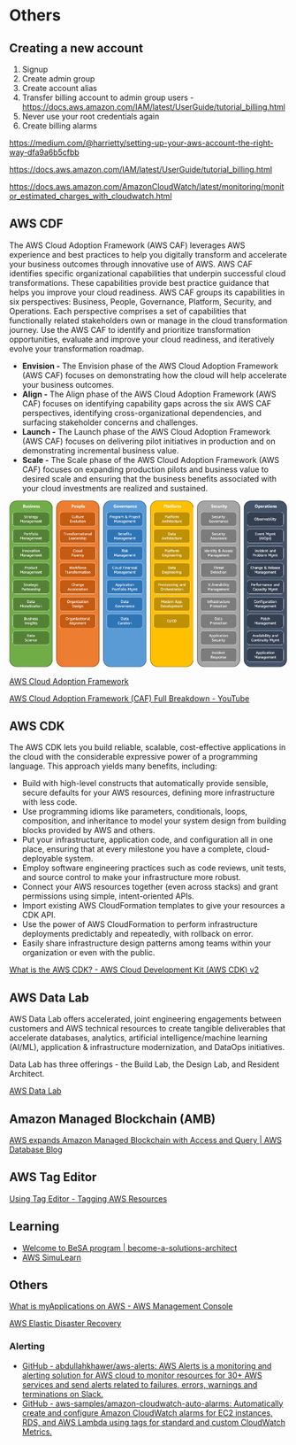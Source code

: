 # Others

## Creating a new account

1. Signup
2. Create admin group
3. Create account alias
4. Transfer billing account to admin group users - https://docs.aws.amazon.com/IAM/latest/UserGuide/tutorial_billing.html
5. Never use your root credentials again
6. Create billing alarms

https://medium.com/@harrietty/setting-up-your-aws-account-the-right-way-dfa9a6b5cfbb

https://docs.aws.amazon.com/IAM/latest/UserGuide/tutorial_billing.html

https://docs.aws.amazon.com/AmazonCloudWatch/latest/monitoring/monitor_estimated_charges_with_cloudwatch.html

## AWS CDF

The AWS Cloud Adoption Framework (AWS CAF) leverages AWS experience and best practices to help you digitally transform and accelerate your business outcomes through innovative use of AWS. AWS CAF identifies specific organizational capabilities that underpin successful cloud transformations. These capabilities provide best practice guidance that helps you improve your cloud readiness. AWS CAF groups its capabilities in six perspectives: Business, People, Governance, Platform, Security, and Operations. Each perspective comprises a set of capabilities that functionally related stakeholders own or manage in the cloud transformation journey. Use the AWS CAF to identify and prioritize transformation opportunities, evaluate and improve your cloud readiness, and iteratively evolve your transformation roadmap.

- **Envision -** The Envision phase of the AWS Cloud Adoption Framework (AWS CAF) focuses on demonstrating how the cloud will help accelerate your business outcomes.
- **Align -** The Align phase of the AWS Cloud Adoption Framework (AWS CAF) focuses on identifying capability gaps across the six AWS CAF perspectives, identifying cross-organizational dependencies, and surfacing stakeholder concerns and challenges.
- **Launch -** The Launch phase of the AWS Cloud Adoption Framework (AWS CAF) focuses on delivering pilot initiatives in production and on demonstrating incremental business value.
- **Scale -** The Scale phase of the AWS Cloud Adoption Framework (AWS CAF) focuses on expanding production pilots and business value to desired scale and ensuring that the business benefits associated with your cloud investments are realized and sustained.

![AWS CAF perspectives and foundational capabilities](../../media/Pasted%20image%2020250915000447.png)

[AWS Cloud Adoption Framework](https://aws.amazon.com/cloud-adoption-framework/)

[AWS Cloud Adoption Framework (CAF) Full Breakdown - YouTube](https://www.youtube.com/watch?v=WuL_MueH4Xk&ab_channel=CloudWolfAWS)

## AWS CDK

The AWS CDK lets you build reliable, scalable, cost-effective applications in the cloud with the considerable expressive power of a programming language. This approach yields many benefits, including:

- Build with high-level constructs that automatically provide sensible, secure defaults for your AWS resources, defining more infrastructure with less code.
- Use programming idioms like parameters, conditionals, loops, composition, and inheritance to model your system design from building blocks provided by AWS and others.
- Put your infrastructure, application code, and configuration all in one place, ensuring that at every milestone you have a complete, cloud-deployable system.
- Employ software engineering practices such as code reviews, unit tests, and source control to make your infrastructure more robust.
- Connect your AWS resources together (even across stacks) and grant permissions using simple, intent-oriented APIs.
- Import existing AWS CloudFormation templates to give your resources a CDK API.
- Use the power of AWS CloudFormation to perform infrastructure deployments predictably and repeatedly, with rollback on error.
- Easily share infrastructure design patterns among teams within your organization or even with the public.

[What is the AWS CDK? - AWS Cloud Development Kit (AWS CDK) v2](https://docs.aws.amazon.com/cdk/v2/guide/home.html)

## AWS Data Lab

AWS Data Lab offers accelerated, joint engineering engagements between customers and AWS technical resources to create tangible deliverables that accelerate databases, analytics, artificial intelligence/machine learning (AI/ML), application & infrastructure modernization, and DataOps initiatives.

Data Lab has three offerings - the Build Lab, the Design Lab, and Resident Architect.

[AWS Data Lab](https://aws.amazon.com/aws-data-lab/)

## Amazon Managed Blockchain (AMB)

[AWS expands Amazon Managed Blockchain with Access and Query | AWS Database Blog](https://aws.amazon.com/blogs/database/aws-expands-amazon-managed-blockchain-with-access-and-query/)

## AWS Tag Editor

[Using Tag Editor - Tagging AWS Resources](https://docs.aws.amazon.com/tag-editor/latest/userguide/tag-editor.html)

## Learning

- [Welcome to BeSA program | become-a-solutions-architect](https://become-a-solutions-architect.github.io/)
- [AWS SimuLearn](https://aws.amazon.com/training/digital/aws-simulearn/)

## Others

[What is myApplications on AWS - AWS Management Console](https://docs.aws.amazon.com/awsconsolehelpdocs/latest/gsg/aws-myApplications.html)

[AWS Elastic Disaster Recovery](https://aws.amazon.com/disaster-recovery/)

### Alerting

- [GitHub - abdullahkhawer/aws-alerts: AWS Alerts is a monitoring and alerting solution for AWS cloud to monitor resources for 30+ AWS services and send alerts related to failures, errors, warnings and terminations on Slack.](https://github.com/abdullahkhawer/aws-alerts)
- [GitHub - aws-samples/amazon-cloudwatch-auto-alarms: Automatically create and configure Amazon CloudWatch alarms for EC2 instances, RDS, and AWS Lambda using tags for standard and custom CloudWatch Metrics.](https://github.com/aws-samples/amazon-cloudwatch-auto-alarms)

